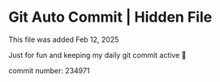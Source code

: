 # Git Auto Commit | Hidden File

This file was added Feb 12, 2025

Just for fun and keeping my daily git commit active 🤪

commit number: 234971
